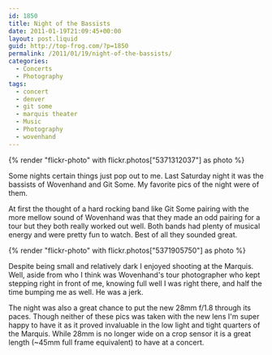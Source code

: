 ```yaml
---
id: 1850
title: Night of the Bassists
date: 2011-01-19T21:09:45+00:00
layout: post.liquid
guid: http://top-frog.com/?p=1850
permalink: /2011/01/19/night-of-the-bassists/
categories:
  - Concerts
  - Photography
tags:
  - concert
  - denver
  - git some
  - marquis theater
  - Music
  - Photography
  - wovenhand
---
```


{% render "flickr-photo" with flickr.photos["5371312037"] as photo %}

Some nights certain things just pop out to me. Last Saturday night it was the bassists of Wovenhand and Git Some. My favorite pics of the night were of them. 



At first the thought of a hard rocking band like Git Some pairing with the more mellow sound of Wovenhand was that they made an odd pairing for a tour but they both really worked out well. Both bands had plenty of musical energy and were pretty fun to watch. Best of all they sounded great.

{% render "flickr-photo" with flickr.photos["5371905750"] as photo %}

Despite being small and relatively dark I enjoyed shooting at the Marquis. Well, aside from who I think was Wovenhand's tour photographer who kept stepping right in front of me, knowing full well I was right there, and half the time bumping me as well. He was a jerk.

The night was also a great chance to put the new 28mm f/1.8 through its paces. Though neither of these pics was taken with the new lens I'm super happy to have it as it proved invaluable in the low light and tight quarters of the Marquis. While 28mm is no longer wide on a crop sensor it is a great length (~45mm full frame equivalent) to have at a concert. 
